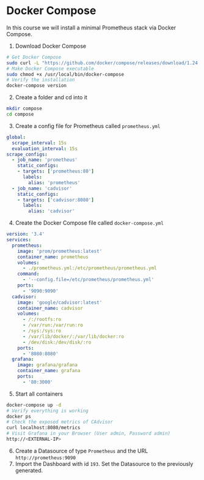 # Docker Compose
In this course we will install a minimal Prometheus stack via Docker Compose. 

1. Download Docker Compose
```bash
# Get Docker Compose
sudo curl -L "https://github.com/docker/compose/releases/download/1.24.1/docker-compose-$(uname -s)-$(uname -m)" -o /usr/local/bin/docker-compose
# Make Docker Compose executable
sudo chmod +x /usr/local/bin/docker-compose
# Verify the installation
docker-compose version
```
2. Create a folder and cd into it
```bash
mkdir compose
cd compose
```
3. Create a config file for Prometheus called `prometheus.yml`
```yml
global:
  scrape_interval: 15s
  evaluation_interval: 15s
scrape_configs:
  - job_name: 'prometheus'
    static_configs:
    - targets: ['prometheus:80']
      labels:
        alias: 'prometheus'
  - job_name: 'cadvisor'
    static_configs:
    - targets: ['cadvisor:8080']
      labels:
        alias: 'cadvisor'
```
4. Create the Docker Compose file called `docker-compose.yml`
```yml
version: '3.4'
services:
  prometheus:
    image: 'prom/prometheus:latest'
    container_name: prometheus
    volumes:
      - ./prometheus.yml:/etc/prometheus/prometheus.yml
    command:
      - '--config.file=/etc/prometheus/prometheus.yml'
    ports:
      - '9090:9090'
  cadvisor:
    image: 'google/cadvisor:latest'
    container_name: cadvisor
    volumes:
      - /:/rootfs:ro
      - /var/run:/var/run:ro
      - /sys:/sys:ro
      - /var/lib/docker/:/var/lib/docker:ro
      - /dev/disk:/dev/disk/:ro
    ports:
      - '8080:8080'
  grafana:
    image: grafana/grafana
    container_name: grafana
    ports:
      - '80:3000'
```
5. Start all containers
```bash
docker-compose up -d
# Verify everything is working
docker ps
# Check the exposed metrics of CAdvisor
curl localhost:8080/metrics
# Visit Grafana in your Browser (User admin, Password admin)
http://<EXTERNAL-IP>
```
6. Create a Datasource of type `Prometheus` and the URL `http://prometheus:9090`
7. Import the Dashboard with id `193`. Set the Datasource to the previously generated.

